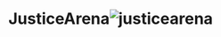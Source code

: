 # JusticeArena![justicearena](https://user-images.githubusercontent.com/121312707/229461863-81f5ce2a-8f09-495d-858f-5623335fe181.png)
